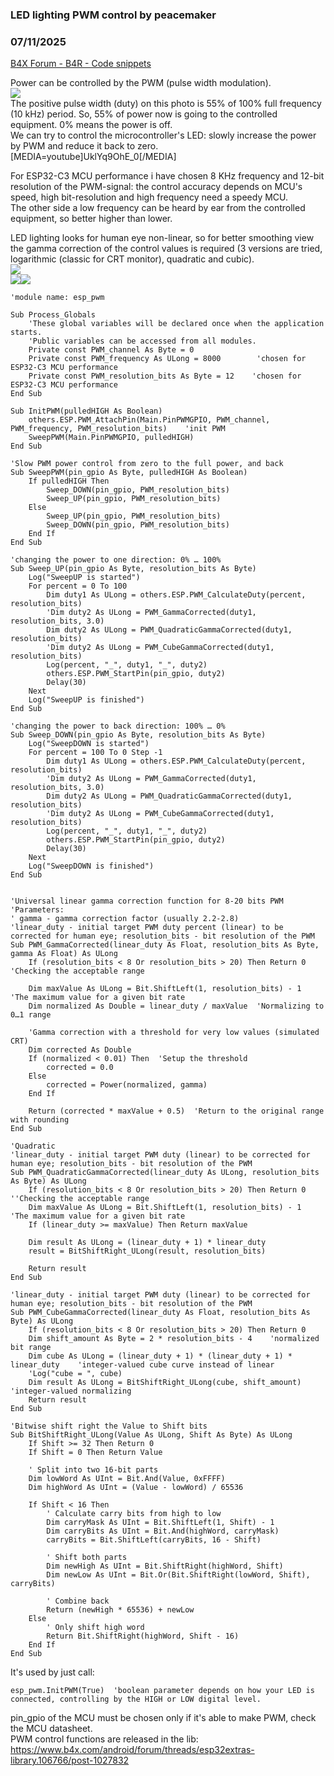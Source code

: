 ### LED lighting PWM control by peacemaker
### 07/11/2025
[B4X Forum - B4R - Code snippets](https://www.b4x.com/android/forum/threads/167741/)

Power can be controlled by the PWM (pulse width modulation).  
![](https://www.b4x.com/android/forum/attachments/1751892743173-png.165194/)  
The positive pulse width (duty) on this photo is 55% of 100% full frequency (10 kHz) period. So, 55% of power now is going to the controlled equipment. 0% means the power is off.  
We can try to control the microcontroller's LED: slowly increase the power by PWM and reduce it back to zero.  
[MEDIA=youtube]UklYq9OhE\_0[/MEDIA]  
  
For ESP32-C3 MCU performance i have chosen 8 KHz frequency and 12-bit resolution of the PWM-signal: the control accuracy depends on MCU's speed, high bit-resolution and high frequency need a speedy MCU.  
The other side a low frequency can be heard by ear from the controlled equipment, so better higher than lower.  
  
LED lighting looks for human eye non-linear, so for better smoothing view the gamma correction of the control values is required (3 versions are tried, logarithmic (classic for CRT monitor), quadratic and cubic).  
![](https://www.b4x.com/android/forum/attachments/165273)  
![](https://www.b4x.com/android/forum/attachments/165270)![](https://www.b4x.com/android/forum/attachments/165271)  
  
  

```B4X
'module name: esp_pwm  
  
Sub Process_Globals  
    'These global variables will be declared once when the application starts.  
    'Public variables can be accessed from all modules.  
    Private const PWM_channel As Byte = 0  
    Private const PWM_frequency As ULong = 8000        'chosen for ESP32-C3 MCU performance  
    Private const PWM_resolution_bits As Byte = 12    'chosen for ESP32-C3 MCU performance  
End Sub  
  
Sub InitPWM(pulledHIGH As Boolean)  
    others.ESP.PWM_AttachPin(Main.PinPWMGPIO, PWM_channel, PWM_frequency, PWM_resolution_bits)    'init PWM  
    SweepPWM(Main.PinPWMGPIO, pulledHIGH)  
End Sub  
  
'Slow PWM power control from zero to the full power, and back  
Sub SweepPWM(pin_gpio As Byte, pulledHIGH As Boolean)  
    If pulledHIGH Then  
        Sweep_DOWN(pin_gpio, PWM_resolution_bits)  
        Sweep_UP(pin_gpio, PWM_resolution_bits)  
    Else  
        Sweep_UP(pin_gpio, PWM_resolution_bits)  
        Sweep_DOWN(pin_gpio, PWM_resolution_bits)  
    End If  
End Sub  
  
'changing the power to one direction: 0% … 100%  
Sub Sweep_UP(pin_gpio As Byte, resolution_bits As Byte)  
    Log("SweepUP is started")  
    For percent = 0 To 100  
        Dim duty1 As ULong = others.ESP.PWM_CalculateDuty(percent, resolution_bits)  
        'Dim duty2 As ULong = PWM_GammaCorrected(duty1, resolution_bits, 3.0)  
        Dim duty2 As ULong = PWM_QuadraticGammaCorrected(duty1, resolution_bits)  
        'Dim duty2 As ULong = PWM_CubeGammaCorrected(duty1, resolution_bits)  
        Log(percent, "_", duty1, "_", duty2)  
        others.ESP.PWM_StartPin(pin_gpio, duty2)  
        Delay(30)  
    Next  
    Log("SweepUP is finished")  
End Sub  
  
'changing the power to back direction: 100% … 0%  
Sub Sweep_DOWN(pin_gpio As Byte, resolution_bits As Byte)  
    Log("SweepDOWN is started")  
    For percent = 100 To 0 Step -1  
        Dim duty1 As ULong = others.ESP.PWM_CalculateDuty(percent, resolution_bits)  
        'Dim duty2 As ULong = PWM_GammaCorrected(duty1, resolution_bits, 3.0)  
        Dim duty2 As ULong = PWM_QuadraticGammaCorrected(duty1, resolution_bits)  
        'Dim duty2 As ULong = PWM_CubeGammaCorrected(duty1, resolution_bits)  
        Log(percent, "_", duty1, "_", duty2)  
        others.ESP.PWM_StartPin(pin_gpio, duty2)  
        Delay(30)  
    Next  
    Log("SweepDOWN is finished")  
End Sub  
  
  
'Universal linear gamma correction function for 8-20 bits PWM  
'Parameters:  
' gamma - gamma correction factor (usually 2.2-2.8)  
'linear_duty - initial target PWM duty percent (linear) to be corrected for human eye; resolution_bits - bit resolution of the PWM  
Sub PWM_GammaCorrected(linear_duty As Float, resolution_bits As Byte, gamma As Float) As ULong  
    If (resolution_bits < 8 Or resolution_bits > 20) Then Return 0  'Checking the acceptable range  
   
    Dim maxValue As ULong = Bit.ShiftLeft(1, resolution_bits) - 1  'The maximum value for a given bit rate  
    Dim normalized As Double = linear_duty / maxValue  'Normalizing to 0…1 range  
   
    'Gamma correction with a threshold for very low values (simulated CRT)  
    Dim corrected As Double  
    If (normalized < 0.01) Then  'Setup the threshold  
        corrected = 0.0  
    Else  
        corrected = Power(normalized, gamma)  
    End If  
   
    Return (corrected * maxValue + 0.5)  'Return to the original range with rounding  
End Sub  
  
'Quadratic  
'linear_duty - initial target PWM duty (linear) to be corrected for human eye; resolution_bits - bit resolution of the PWM  
Sub PWM_QuadraticGammaCorrected(linear_duty As ULong, resolution_bits As Byte) As ULong  
    If (resolution_bits < 8 Or resolution_bits > 20) Then Return 0    ''Checking the acceptable range  
    Dim maxValue As ULong = Bit.ShiftLeft(1, resolution_bits) - 1  'The maximum value for a given bit rate  
    If (linear_duty >= maxValue) Then Return maxValue  
   
    Dim result As ULong = (linear_duty + 1) * linear_duty  
    result = BitShiftRight_ULong(result, resolution_bits)  
   
    Return result  
End Sub  
  
'linear_duty - initial target PWM duty (linear) to be corrected for human eye; resolution_bits - bit resolution of the PWM  
Sub PWM_CubeGammaCorrected(linear_duty As Float, resolution_bits As Byte) As ULong  
    If (resolution_bits < 8 Or resolution_bits > 20) Then Return 0  
    Dim shift_amount As Byte = 2 * resolution_bits - 4    'normalized bit range  
    Dim cube As ULong = (linear_duty + 1) * (linear_duty + 1) * linear_duty    'integer-valued cube curve instead of linear  
    'Log("cube = ", cube)  
    Dim result As ULong = BitShiftRight_ULong(cube, shift_amount)    'integer-valued normalizing  
    Return result  
End Sub  
  
'Bitwise shift right the Value to Shift bits  
Sub BitShiftRight_ULong(Value As ULong, Shift As Byte) As ULong  
    If Shift >= 32 Then Return 0  
    If Shift = 0 Then Return Value  
   
    ' Split into two 16-bit parts  
    Dim lowWord As UInt = Bit.And(Value, 0xFFFF)  
    Dim highWord As UInt = (Value - lowWord) / 65536  
   
    If Shift < 16 Then  
        ' Calculate carry bits from high to low  
        Dim carryMask As UInt = Bit.ShiftLeft(1, Shift) - 1  
        Dim carryBits As UInt = Bit.And(highWord, carryMask)  
        carryBits = Bit.ShiftLeft(carryBits, 16 - Shift)  
   
        ' Shift both parts  
        Dim newHigh As UInt = Bit.ShiftRight(highWord, Shift)  
        Dim newLow As UInt = Bit.Or(Bit.ShiftRight(lowWord, Shift), carryBits)  
   
        ' Combine back  
        Return (newHigh * 65536) + newLow  
    Else  
        ' Only shift high word  
        Return Bit.ShiftRight(highWord, Shift - 16)  
    End If  
End Sub
```

  
  
It's used by just call:  
  

```B4X
esp_pwm.InitPWM(True)  'boolean parameter depends on how your LED is connected, controlling by the HIGH or LOW digital level.
```

  
  
pin\_gpio of the MCU must be chosen only if it's able to make PWM, check the MCU datasheet.  
PWM control functions are released in the lib: <https://www.b4x.com/android/forum/threads/esp32extras-library.106766/post-1027832>